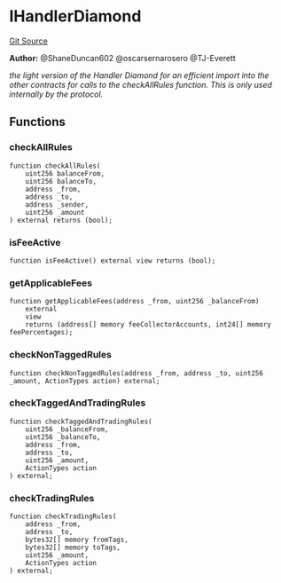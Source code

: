 # IHandlerDiamond
[Git Source](https://github.com/thrackle-io/rules-engine/blob/af2c902a06ffbdb4f9de3bdbb6a20c476a93b949/src/client/token/handler/diamond/IHandlerDiamond.sol)

**Author:**
@ShaneDuncan602 @oscarsernarosero @TJ-Everett

*the light version of the Handler Diamond for an efficient
import into the other contracts for calls to the checkAllRules function.
This is only used internally by the protocol.*


## Functions
### checkAllRules


```solidity
function checkAllRules(
    uint256 balanceFrom,
    uint256 balanceTo,
    address _from,
    address _to,
    address _sender,
    uint256 _amount
) external returns (bool);
```

### isFeeActive


```solidity
function isFeeActive() external view returns (bool);
```

### getApplicableFees


```solidity
function getApplicableFees(address _from, uint256 _balanceFrom)
    external
    view
    returns (address[] memory feeCollectorAccounts, int24[] memory feePercentages);
```

### checkNonTaggedRules


```solidity
function checkNonTaggedRules(address _from, address _to, uint256 _amount, ActionTypes action) external;
```

### checkTaggedAndTradingRules


```solidity
function checkTaggedAndTradingRules(
    uint256 _balanceFrom,
    uint256 _balanceTo,
    address _from,
    address _to,
    uint256 _amount,
    ActionTypes action
) external;
```

### checkTradingRules


```solidity
function checkTradingRules(
    address _from,
    address _to,
    bytes32[] memory fromTags,
    bytes32[] memory toTags,
    uint256 _amount,
    ActionTypes action
) external;
```

